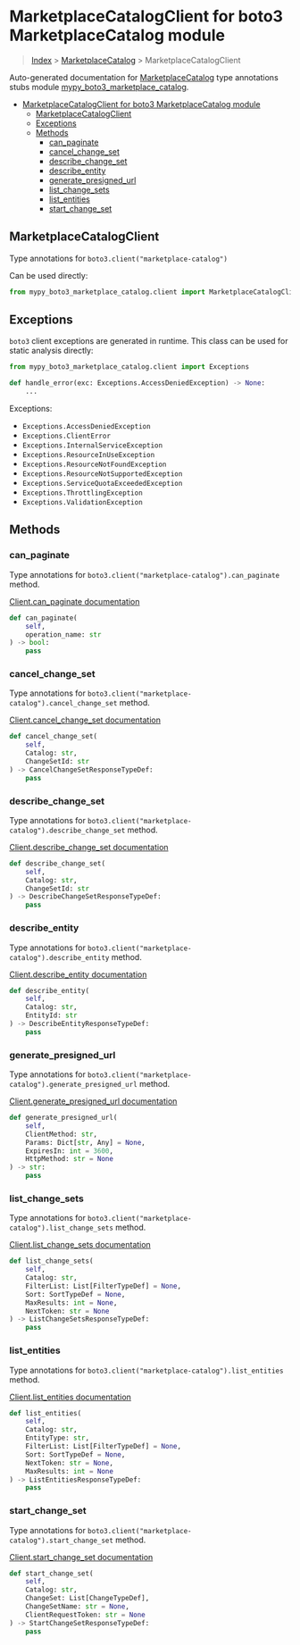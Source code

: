 # MarketplaceCatalogClient for boto3 MarketplaceCatalog module

> [Index](../README.md) > [MarketplaceCatalog](./README.md) > MarketplaceCatalogClient

Auto-generated documentation for [MarketplaceCatalog](https://boto3.amazonaws.com/v1/documentation/api/latest/reference/services/marketplace-catalog.html#MarketplaceCatalog)
type annotations stubs module [mypy_boto3_marketplace_catalog](https://pypi.org/project/mypy-boto3-marketplace-catalog/).

- [MarketplaceCatalogClient for boto3 MarketplaceCatalog module](#marketplacecatalogclient-for-boto3-marketplacecatalog-module)
  - [MarketplaceCatalogClient](#marketplacecatalogclient)
  - [Exceptions](#exceptions)
  - [Methods](#methods)
    - [can_paginate](#can_paginate)
    - [cancel_change_set](#cancel_change_set)
    - [describe_change_set](#describe_change_set)
    - [describe_entity](#describe_entity)
    - [generate_presigned_url](#generate_presigned_url)
    - [list_change_sets](#list_change_sets)
    - [list_entities](#list_entities)
    - [start_change_set](#start_change_set)

## MarketplaceCatalogClient

Type annotations for `boto3.client("marketplace-catalog")`

Can be used directly:

```python
from mypy_boto3_marketplace_catalog.client import MarketplaceCatalogClient
```

## Exceptions


`boto3` client exceptions are generated in runtime. This class can be used for static analysis directly:

```python
from mypy_boto3_marketplace_catalog.client import Exceptions

def handle_error(exc: Exceptions.AccessDeniedException) -> None:
    ...
```


Exceptions:

- `Exceptions.AccessDeniedException`
- `Exceptions.ClientError`
- `Exceptions.InternalServiceException`
- `Exceptions.ResourceInUseException`
- `Exceptions.ResourceNotFoundException`
- `Exceptions.ResourceNotSupportedException`
- `Exceptions.ServiceQuotaExceededException`
- `Exceptions.ThrottlingException`
- `Exceptions.ValidationException`


## Methods


### can_paginate

Type annotations for `boto3.client("marketplace-catalog").can_paginate` method.

[Client.can_paginate documentation](https://boto3.amazonaws.com/v1/documentation/api/latest/reference/services/marketplace-catalog.html#MarketplaceCatalog.Client.can_paginate)

```python
def can_paginate(
    self,
    operation_name: str
) -> bool:
    pass
```

### cancel_change_set

Type annotations for `boto3.client("marketplace-catalog").cancel_change_set` method.

[Client.cancel_change_set documentation](https://boto3.amazonaws.com/v1/documentation/api/latest/reference/services/marketplace-catalog.html#MarketplaceCatalog.Client.cancel_change_set)

```python
def cancel_change_set(
    self,
    Catalog: str,
    ChangeSetId: str
) -> CancelChangeSetResponseTypeDef:
    pass
```

### describe_change_set

Type annotations for `boto3.client("marketplace-catalog").describe_change_set` method.

[Client.describe_change_set documentation](https://boto3.amazonaws.com/v1/documentation/api/latest/reference/services/marketplace-catalog.html#MarketplaceCatalog.Client.describe_change_set)

```python
def describe_change_set(
    self,
    Catalog: str,
    ChangeSetId: str
) -> DescribeChangeSetResponseTypeDef:
    pass
```

### describe_entity

Type annotations for `boto3.client("marketplace-catalog").describe_entity` method.

[Client.describe_entity documentation](https://boto3.amazonaws.com/v1/documentation/api/latest/reference/services/marketplace-catalog.html#MarketplaceCatalog.Client.describe_entity)

```python
def describe_entity(
    self,
    Catalog: str,
    EntityId: str
) -> DescribeEntityResponseTypeDef:
    pass
```

### generate_presigned_url

Type annotations for `boto3.client("marketplace-catalog").generate_presigned_url` method.

[Client.generate_presigned_url documentation](https://boto3.amazonaws.com/v1/documentation/api/latest/reference/services/marketplace-catalog.html#MarketplaceCatalog.Client.generate_presigned_url)

```python
def generate_presigned_url(
    self,
    ClientMethod: str,
    Params: Dict[str, Any] = None,
    ExpiresIn: int = 3600,
    HttpMethod: str = None
) -> str:
    pass
```

### list_change_sets

Type annotations for `boto3.client("marketplace-catalog").list_change_sets` method.

[Client.list_change_sets documentation](https://boto3.amazonaws.com/v1/documentation/api/latest/reference/services/marketplace-catalog.html#MarketplaceCatalog.Client.list_change_sets)

```python
def list_change_sets(
    self,
    Catalog: str,
    FilterList: List[FilterTypeDef] = None,
    Sort: SortTypeDef = None,
    MaxResults: int = None,
    NextToken: str = None
) -> ListChangeSetsResponseTypeDef:
    pass
```

### list_entities

Type annotations for `boto3.client("marketplace-catalog").list_entities` method.

[Client.list_entities documentation](https://boto3.amazonaws.com/v1/documentation/api/latest/reference/services/marketplace-catalog.html#MarketplaceCatalog.Client.list_entities)

```python
def list_entities(
    self,
    Catalog: str,
    EntityType: str,
    FilterList: List[FilterTypeDef] = None,
    Sort: SortTypeDef = None,
    NextToken: str = None,
    MaxResults: int = None
) -> ListEntitiesResponseTypeDef:
    pass
```

### start_change_set

Type annotations for `boto3.client("marketplace-catalog").start_change_set` method.

[Client.start_change_set documentation](https://boto3.amazonaws.com/v1/documentation/api/latest/reference/services/marketplace-catalog.html#MarketplaceCatalog.Client.start_change_set)

```python
def start_change_set(
    self,
    Catalog: str,
    ChangeSet: List[ChangeTypeDef],
    ChangeSetName: str = None,
    ClientRequestToken: str = None
) -> StartChangeSetResponseTypeDef:
    pass
```



